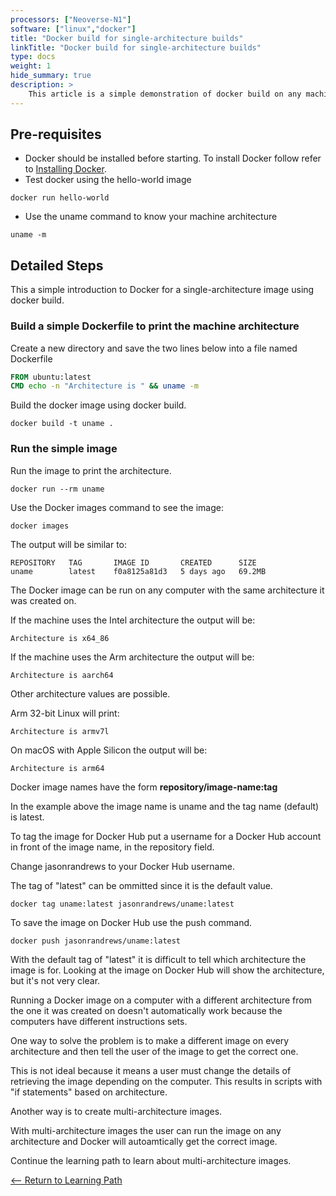 ```yaml
---
processors: ["Neoverse-N1"]
software: ["linux","docker"]
title: "Docker build for single-architecture builds"
linkTitle: "Docker build for single-architecture builds"
type: docs
weight: 1
hide_summary: true
description: >
    This article is a simple demonstration of docker build on any machine.
---
```


## Pre-requisites

* Docker should be installed before starting. To install Docker follow refer to [Installing Docker](/devops/docker).
* Test docker using the hello-world image
```console
docker run hello-world
```
* Use the uname command to know your machine architecture
```console
uname -m 
```

## Detailed Steps

This a simple introduction to Docker for a single-architecture image using docker build.

### Build a simple Dockerfile to print the machine architecture

Create a new directory and save the two lines below into a file named Dockerfile 
```dockerfile
FROM ubuntu:latest
CMD echo -n "Architecture is " && uname -m
```

Build the docker image using docker build.

```console 
docker build -t uname .
```

### Run the simple image 

Run the image to print the architecture. 

```console
docker run --rm uname 
```

Use the Docker images command to see the image:
```console
docker images
```
The output will be similar to:
```console
REPOSITORY   TAG       IMAGE ID       CREATED      SIZE
uname        latest    f0a8125a81d3   5 days ago   69.2MB
```

The Docker image can be run on any computer with the same architecture it was created on. 

If the machine uses the Intel architecture the output will be:
```console
Architecture is x64_86
```

If the machine uses the Arm architecture the output will be:
```console
Architecture is aarch64
```

Other architecture values are possible. 

Arm 32-bit Linux will print:
```console
Architecture is armv7l
```

On macOS with Apple Silicon the output will be:
```console
Architecture is arm64
```

Docker image names have the form **repository/image-name:tag** 

In the example above the image name is uname and the tag name (default) is latest. 

To tag the image for Docker Hub put a username for a Docker Hub account in front of the image name, in the repository field. 

Change jasonrandrews to your Docker Hub username. 

The tag of "latest" can be ommitted since it is the default value. 

```console
docker tag uname:latest jasonrandrews/uname:latest
```

To save the image on Docker Hub use the push command.
```console
docker push jasonrandrews/uname:latest
```

With the default tag of "latest" it is difficult to tell which architecture the image is for. Looking at the image on Docker Hub will show the architecture, but it's not very clear.

Running a Docker image on a computer with a different architecture from the one it was created on doesn't automatically work because the computers have different instructions sets.

One way to solve the problem is to make a different image on every architecture and then tell the user of the image to get the correct one. 

This is not ideal because it means a user must change the details of retrieving the image depending on the computer. This results in scripts with "if statements" based on architecture.

Another way is to create multi-architecture images. 

With multi-architecture images the user can run the image on any architecture and Docker will autoamtically get the correct image.

Continue the learning path to learn about multi-architecture images. 

[<-- Return to Learning Path](/cloud/docker/#sections)
